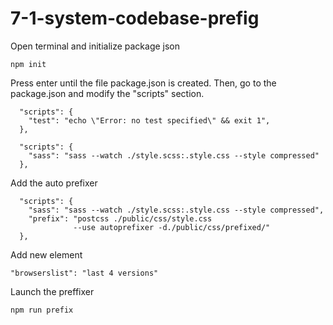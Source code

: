 # 7-1-system-codebase-prefig

Open terminal and initialize package json
```
npm init
```
Press enter until the file package.json is created. 
Then, go to the package.json and modify the "scripts" section.
```
  "scripts": {
    "test": "echo \"Error: no test specified\" && exit 1",
  },
```
```
  "scripts": {
    "sass": "sass --watch ./style.scss:.style.css --style compressed"
  },
```
 Add the auto prefixer

```
  "scripts": {
    "sass": "sass --watch ./style.scss:.style.css --style compressed",
    "prefix": "postcss ./public/css/style.css 
              --use autoprefixer -d./public/css/prefixed/"  
  },
```
Add new element
```
"browserslist": "last 4 versions"
```
Launch the preffixer
```
npm run prefix
```
